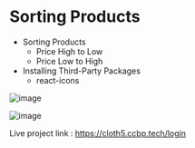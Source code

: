 # Sorting Products

- Sorting Products
  - Price High to Low
  - Price Low to High
- Installing Third-Party Packages
  - react-icons
  

![image](https://user-images.githubusercontent.com/103737655/203527619-f71cb73a-165d-484d-a680-968179baa36b.png)


![image](https://user-images.githubusercontent.com/103737655/203527784-7b3d5488-a3ac-4613-b828-4ca398f5763b.png)




Live project link : https://cloth5.ccbp.tech/login
